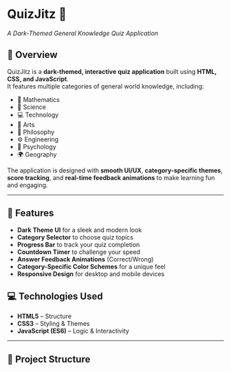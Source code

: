 # QuizJitz 🎯  
*A Dark-Themed General Knowledge Quiz Application*  

## 📌 Overview  
QuizJitz is a **dark-themed, interactive quiz application** built using **HTML, CSS, and JavaScript**.  
It features multiple categories of general world knowledge, including:  
- 🧮 Mathematics  
- 🔬 Science  
- 💻 Technology  
- 🎨 Arts  
- 📜 Philosophy 
- ⚙️ Engineering  
- 🧠 Psychology  
- 🌍 Geography  

The application is designed with **smooth UI/UX**, **category-specific themes**, **score tracking**, and **real-time feedback animations** to make learning fun and engaging.  

---

## 🚀 Features  
- **Dark Theme UI** for a sleek and modern look  
- **Category Selector** to choose quiz topics  
- **Progress Bar** to track your quiz completion  
- **Countdown Timer** to challenge your speed  
- **Answer Feedback Animations** (Correct/Wrong)  
- **Category-Specific Color Schemes** for a unique feel  
- **Responsive Design** for desktop and mobile devices  


## 💻 Technologies Used  
- **HTML5** – Structure  
- **CSS3** – Styling & Themes  
- **JavaScript (ES6)** – Logic & Interactivity  

---

## 📂 Project Structure  
